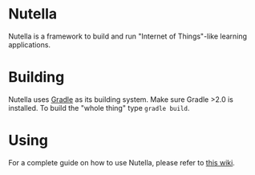 # Nutella

Nutella is a framework to build and run "Internet of Things"-like learning applications.

# Building
Nutella uses [Gradle](http://www.gradle.org/) as its building system. Make sure Gradle >2.0 is installed. To build the "whole thing" type `gradle build`.

# Using
For a complete guide on how to use Nutella, please refer to [this wiki](https://github.com/ltg-uic/nutella/wiki).
